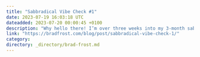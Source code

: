 ```yaml
---
title: "Sabbradical Vibe Check #1"
date: 2023-07-19 16:03:18 UTC
dateadded: 2023-07-20 00:00:45 +0100
description: "Why hello there! I’m over three weeks into my 3-month sabbatical. Or Sabbradical as several people have pointed out (which, holy shit why didn’t I think of that!). Imagine waking up in the morning and saying “I wonder what I’m […]"
link: "https://bradfrost.com/blog/post/sabbradical-vibe-check-1/"
category:
directory: _directory/brad-frost.md
---
```

